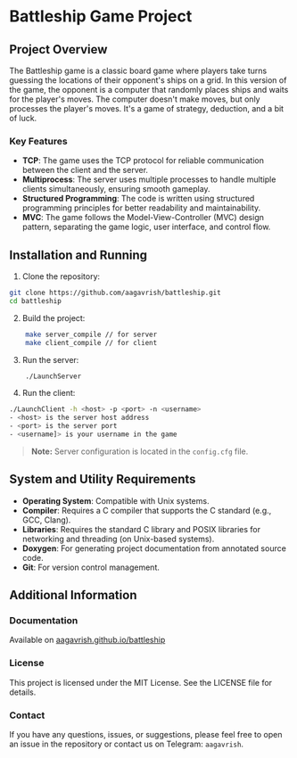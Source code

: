 # Battleship Game Project

## Project Overview
The Battleship game is a classic board game where players take turns guessing the locations of their opponent's ships on a grid. In this version of the game, the opponent is a computer that randomly places ships and waits for the player's moves. The computer doesn't make moves, but only processes the player's moves. It's a game of strategy, deduction, and a bit of luck. 

### Key Features
- **TCP**: The game uses the TCP protocol for reliable communication between the client and the server.
- **Multiprocess**: The server uses multiple processes to handle multiple clients simultaneously, ensuring smooth gameplay.
- **Structured Programming**: The code is written using structured programming principles for better readability and maintainability.
- **MVC**: The game follows the Model-View-Controller (MVC) design pattern, separating the game logic, user interface, and control flow.

## Installation and Running

1. Clone the repository:
```bash
git clone https://github.com/aagavrish/battleship.git
cd battleship
```

2. Build the project:
```bash
    make server_compile // for server
    make client_compile // for client
```

3. Run the server:
```bash
    ./LaunchServer
```

4. Run the client:
```bash
./LaunchClient -h <host> -p <port> -n <username>
- <host> is the server host address
- <port> is the server port
- <username]> is your username in the game
```


> **Note:** Server configuration is located in the `config.cfg` file.


## System and Utility Requirements

- **Operating System**: Compatible with Unix systems.
- **Compiler**: Requires a C compiler that supports the C standard (e.g., GCC, Clang).
- **Libraries**: Requires the standard C library and POSIX libraries for networking and threading (on Unix-based systems).
- **Doxygen**: For generating project documentation from annotated source code.
- **Git**: For version control management.

## Additional Information

### Documentation

Available on [aagavrish.github.io/battleship](https://aagavrish.github.io/battleship/)

### License

This project is licensed under the MIT License. See the LICENSE file for details.

### Contact

If you have any questions, issues, or suggestions, please feel free to open an issue in the repository or contact us on Telegram: `aagavrish`.